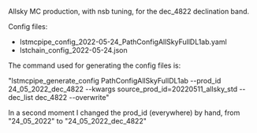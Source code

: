Allsky MC production, with nsb tuning, for the dec_4822 declination band.

Config files:
- lstmcpipe_config_2022-05-24_PathConfigAllSkyFullDL1ab.yaml
- lstchain_config_2022-05-24.json

The command used for generating the config files is:

"lstmcpipe_generate_config PathConfigAllSkyFullDL1ab --prod_id 24_05_2022_dec_4822 --kwargs source_prod_id=20220511_allsky_std --dec_list dec_4822 --overwrite"

In a second moment I changed the prod_id (everywhere) by hand, from "24_05_2022" to "24_05_2022_dec_4822"
